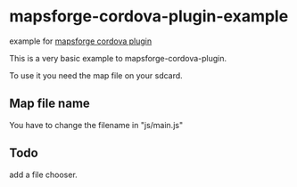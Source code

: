 mapsforge-cordova-plugin-example
================================

example for <a href="https://github.com/afsuarez/mapsforge-cordova-plugin">mapsforge cordova plugin</a>

This is a very basic example to mapsforge-cordova-plugin.

To use it you need the map file on your sdcard. 

Map file name
-------------------
You have to change the filename in "js/main.js"

Todo
-----
add a file chooser. 


